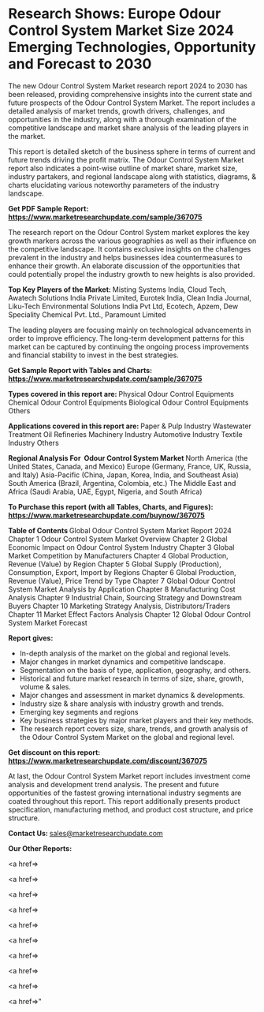 # Research Shows: Europe Odour Control System Market Size 2024 Emerging Technologies, Opportunity and Forecast to 2030

The new Odour Control System Market research report 2024 to 2030 has been released, providing comprehensive insights into the current state and future prospects of the Odour Control System Market. The report includes a detailed analysis of market trends, growth drivers, challenges, and opportunities in the industry, along with a thorough examination of the competitive landscape and market share analysis of the leading players in the market.

This report is detailed sketch of the business sphere in terms of current and future trends driving the profit matrix. The Odour Control System Market report also indicates a point-wise outline of market share, market size, industry partakers, and regional landscape along with statistics, diagrams, &amp; charts elucidating various noteworthy parameters of the industry landscape.

<strong><b>Get PDF Sample Report: <a href=https://www.marketresearchupdate.com/sample/367075>https://www.marketresearchupdate.com/sample/367075</a></b></strong>

The research report on the Odour Control System market explores the key growth markers across the various geographies as well as their influence on the competitive landscape. It contains exclusive insights on the challenges prevalent in the industry and helps businesses idea countermeasures to enhance their growth. An elaborate discussion of the opportunities that could potentially propel the industry growth to new heights is also provided.

<strong><b>Top Key Players of the Market:
</b></strong>Misting Systems India, Cloud Tech, Awatech Solutions India Private Limited, Eurotek India, Clean India Journal, Liku-Tech Environmental Solutions India Pvt Ltd, Ecotech, Apzem, Dew Speciality Chemical Pvt. Ltd., Paramount Limited<strong><b>
</b></strong>

The leading players are focusing mainly on technological advancements in order to improve efficiency. The long-term development patterns for this market can be captured by continuing the ongoing process improvements and financial stability to invest in the best strategies.

<strong><b>Get Sample Report with Tables and Charts: <a href=https://www.marketresearchupdate.com/sample/367075>https://www.marketresearchupdate.com/sample/367075</a></b></strong>

<strong><b>Types covered in this report are:
</b></strong>Physical Odour Control Equipments
Chemical Odour Control Equipments
Biological Odour Control Equipments
Others<strong><b>
</b></strong>

<strong><b>Applications covered in this report are:
</b></strong>Paper & Pulp Industry
Wastewater Treatment
Oil Refineries
Machinery Industry
Automotive Industry
Textile Industry
Others<strong><b>
</b></strong>

<strong><b>Regional Analysis For  Odour Control System Market</b></strong><strong><b>
</b></strong>North America (the United States, Canada, and Mexico)
Europe (Germany, France, UK, Russia, and Italy)
Asia-Pacific (China, Japan, Korea, India, and Southeast Asia)
South America (Brazil, Argentina, Colombia, etc.)
The Middle East and Africa (Saudi Arabia, UAE, Egypt, Nigeria, and South Africa)

<strong><b>To Purchase this report (with all Tables, Charts, and Figures): <a href=https://www.marketresearchupdate.com/buynow/367075>https://www.marketresearchupdate.com/buynow/367075</a></b></strong>

<strong><b>Table of Contents</b></strong><strong><b>
</b></strong>Global Odour Control System Market Report 2024
Chapter 1 Odour Control System Market Overview
Chapter 2 Global Economic Impact on Odour Control System Industry
Chapter 3 Global Market Competition by Manufacturers
Chapter 4 Global Production, Revenue (Value) by Region
Chapter 5 Global Supply (Production), Consumption, Export, Import by Regions
Chapter 6 Global Production, Revenue (Value), Price Trend by Type
Chapter 7 Global Odour Control System Market Analysis by Application
Chapter 8 Manufacturing Cost Analysis
Chapter 9 Industrial Chain, Sourcing Strategy and Downstream Buyers
Chapter 10 Marketing Strategy Analysis, Distributors/Traders
Chapter 11 Market Effect Factors Analysis
Chapter 12 Global Odour Control System Market Forecast

<strong><b>Report gives:</b></strong>

- In-depth analysis of the market on the global and regional levels.
- Major changes in market dynamics and competitive landscape.
- Segmentation on the basis of type, application, geography, and others.
- Historical and future market research in terms of size, share, growth, volume &amp; sales.
- Major changes and assessment in market dynamics &amp; developments.
- Industry size &amp; share analysis with industry growth and trends.
- Emerging key segments and regions
- Key business strategies by major market players and their key methods.
- The research report covers size, share, trends, and growth analysis of the Odour Control System Market on the global and regional level.

<strong><b>Get discount on this report: <a href=https://www.marketresearchupdate.com/discount/367075>https://www.marketresearchupdate.com/discount/367075</a></b></strong>

At last, the Odour Control System Market report includes investment come analysis and development trend analysis. The present and future opportunities of the fastest growing international industry segments are coated throughout this report. This report additionally presents product specification, manufacturing method, and product cost structure, and price structure.

<strong><b>Contact Us:
</b></strong>sales@marketresearchupdate.com

<strong>Our Other Reports:</strong>

<a href=></a>

<a href=></a>

<a href=></a>

<a href=></a>

<a href=></a>

<a href=></a>

<a href=></a>

<a href=></a>

<a href=></a>

<a href=></a>"

